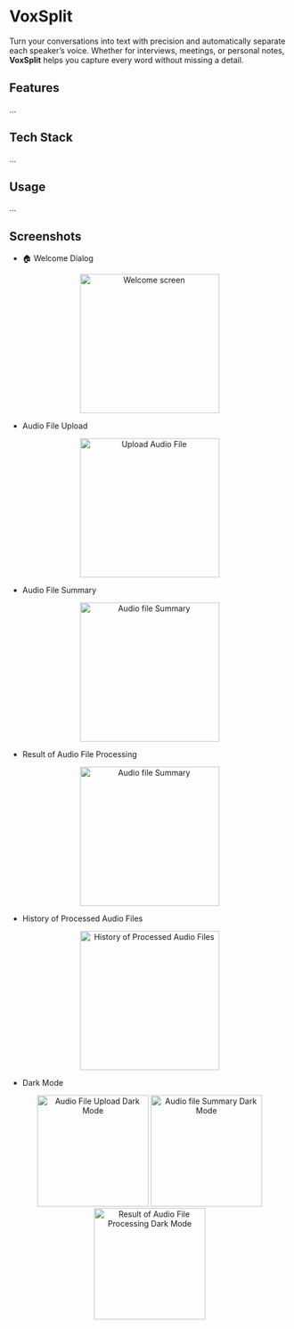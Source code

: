 # VoxSplit
Turn your conversations into text with precision and automatically separate each speaker’s voice. Whether for interviews, meetings, or personal notes, **VoxSplit** helps you capture every word without missing a detail.

## Features
...

## Tech Stack
...

## Usage
...

## Screenshots
- 🏠 Welcome Dialog
<p align="center">
   <img src="images/img_3.png" alt="Welcome screen" width="250" />
</p>

- Audio File Upload
<p align="center">
   <img src="images/img_2.png" alt="Upload Audio File" width="250" />
</p>

-  Audio File Summary
<p align="center">
   <img src="images/img_6.png" alt="Audio file Summary" width="250" />
</p>

- Result of Audio File Processing
<p align="center">
   <img src="images/img.png" alt="Audio file Summary" width="250" />
</p>

- History of Processed Audio Files
<p align="center">
   <img src="images/img_1.png" alt="History of Processed Audio Files" width="250" />
</p>

- Dark Mode
<p align="center">
   <img src="images/img_4.png" alt="Audio File Upload Dark Mode" width="200" />
  <img src="images/img_7.png" alt="Audio file Summary Dark Mode" width="200" />
  <img src="images/img_5.png" alt="Result of Audio File Processing Dark Mode" width="200" />
</p>
